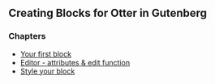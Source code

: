 ## Creating Blocks for Otter in Gutenberg

### Chapters
- [Your first block](first-block.md)
- [Editor - attributes & edit function](editor.md)
- [Style your block](styling.md)
